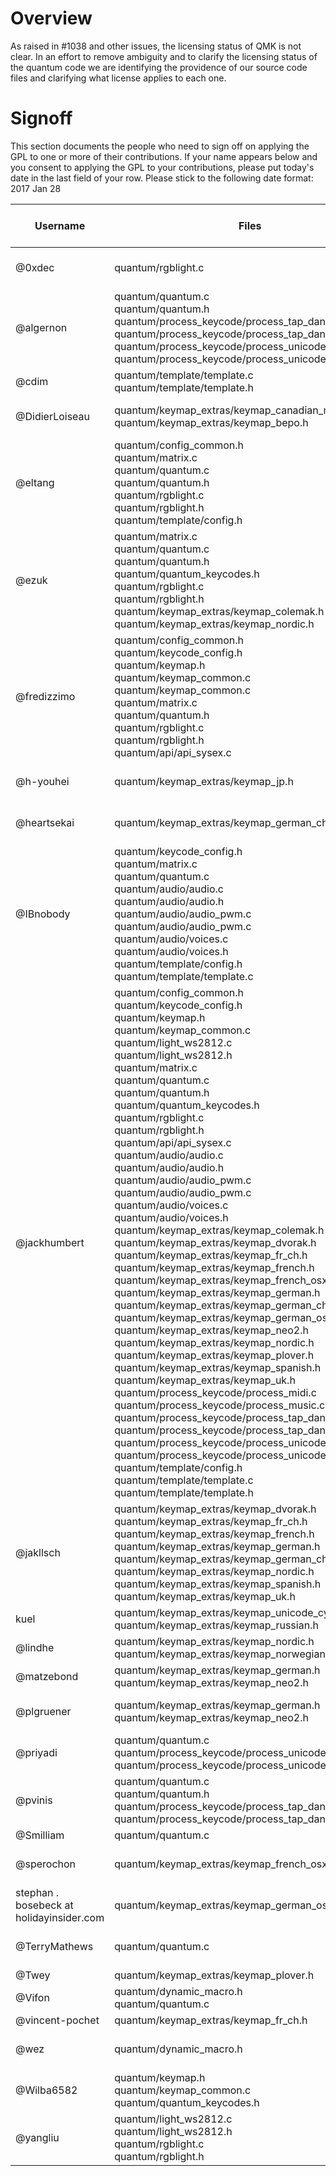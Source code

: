 # Overview

As raised in #1038 and other issues, the licensing status of QMK is not clear. In an effort to remove ambiguity and to clarify the licensing status of the quantum code we are identifying the providence of our source code files and clarifying what license applies to each one.

# Signoff

This section documents the people who need to sign off on applying the GPL to one or more of their contributions. If your name appears below and you consent to applying the GPL to your contributions, please put today's date in the last field of your row. Please stick to the following date format: 2017 Jan 28

Username | Files | Sign Off Date |
---------|-------|---------------|
@0xdec | quantum/rgblight.c | 2017 Jan 29 |
@algernon | quantum/quantum.c<br>quantum/quantum.h<br>quantum/process_keycode/process_tap_dance.c<br>quantum/process_keycode/process_tap_dance.h<br>quantum/process_keycode/process_unicode.c<br>quantum/process_keycode/process_unicode.h | 2017 Jan 29 |
@cdim | quantum/template/template.c<br>quantum/template/template.h | |
@DidierLoiseau | quantum/keymap_extras/keymap_canadian_multilingual.h<br>quantum/keymap_extras/keymap_bepo.h |2017 Jan 29 |
@eltang |  quantum/config_common.h<br>quantum/matrix.c<br>quantum/quantum.c<br>quantum/quantum.h<br>quantum/rgblight.c<br>quantum/rgblight.h<br>quantum/template/config.h | |
@ezuk | quantum/matrix.c<br>quantum/quantum.c<br>quantum/quantum.h<br>quantum/quantum_keycodes.h<br>quantum/rgblight.c<br>quantum/rgblight.h<br>quantum/keymap_extras/keymap_colemak.h<br>quantum/keymap_extras/keymap_nordic.h |
@fredizzimo | quantum/config_common.h<br>quantum/keycode_config.h<br>quantum/keymap.h<br>quantum/keymap_common.c<br>quantum/keymap_common.c<br>quantum/matrix.c<br>quantum/quantum.h<br>quantum/rgblight.c<br>quantum/rgblight.h<br>quantum/api/api_sysex.c | 2017 Jan 29 |
@h-youhei | quantum/keymap_extras/keymap_jp.h | 2017 Jan 28 |
@heartsekai | quantum/keymap_extras/keymap_german_ch.h | 2017 Jan 29 |
@IBnobody | quantum/keycode_config.h<br>quantum/matrix.c<br>quantum/quantum.c<br>quantum/audio/audio.c<br>quantum/audio/audio.h<br>quantum/audio/audio_pwm.c<br>quantum/audio/audio_pwm.c<br>quantum/audio/voices.c<br>quantum/audio/voices.h<br>quantum/template/config.h<br>quantum/template/template.c | |
@jackhumbert | quantum/config_common.h<br>quantum/keycode_config.h<br>quantum/keymap.h<br>quantum/keymap_common.c<br>quantum/light_ws2812.c<br>quantum/light_ws2812.h<br>quantum/matrix.c<br>quantum/quantum.c<br>quantum/quantum.h<br>quantum/quantum_keycodes.h<br>quantum/rgblight.c<br>quantum/rgblight.h<br>quantum/api/api_sysex.c<br>quantum/audio/audio.c<br>quantum/audio/audio.h<br>quantum/audio/audio_pwm.c<br>quantum/audio/audio_pwm.c<br>quantum/audio/voices.c<br>quantum/audio/voices.h<br>quantum/keymap_extras/keymap_colemak.h<br>quantum/keymap_extras/keymap_dvorak.h<br>quantum/keymap_extras/keymap_fr_ch.h<br>quantum/keymap_extras/keymap_french.h<br>quantum/keymap_extras/keymap_french_osx.h<br>quantum/keymap_extras/keymap_german.h<br>quantum/keymap_extras/keymap_german_ch.h<br>quantum/keymap_extras/keymap_german_osx.h<br>quantum/keymap_extras/keymap_neo2.h<br>quantum/keymap_extras/keymap_nordic.h<br>quantum/keymap_extras/keymap_plover.h<br>quantum/keymap_extras/keymap_spanish.h<br>quantum/keymap_extras/keymap_uk.h<br>quantum/process_keycode/process_midi.c<br>quantum/process_keycode/process_music.c<br>quantum/process_keycode/process_tap_dance.c<br>quantum/process_keycode/process_tap_dance.h<br>quantum/process_keycode/process_unicode.c<br>quantum/process_keycode/process_unicode.h<br>quantum/template/config.h<br>quantum/template/template.c<br>quantum/template/template.h | 2017-01-29 |
@jakllsch | quantum/keymap_extras/keymap_dvorak.h<br>quantum/keymap_extras/keymap_fr_ch.h<br>quantum/keymap_extras/keymap_french.h<br>quantum/keymap_extras/keymap_german.h<br>quantum/keymap_extras/keymap_german_ch.h<br>quantum/keymap_extras/keymap_nordic.h<br>quantum/keymap_extras/keymap_spanish.h<br>quantum/keymap_extras/keymap_uk.h | 2017 Jan 29 |
kuel | quantum/keymap_extras/keymap_unicode_cyrillic.h<br>quantum/keymap_extras/keymap_russian.h | |
@lindhe | quantum/keymap_extras/keymap_nordic.h<br>quantum/keymap_extras/keymap_norwegian.h | |
@matzebond | quantum/keymap_extras/keymap_german.h<br>quantum/keymap_extras/keymap_neo2.h | |
@plgruener | quantum/keymap_extras/keymap_german.h<br>quantum/keymap_extras/keymap_neo2.h | 2017 Jan 30 |
@priyadi | quantum/quantum.c<br>quantum/process_keycode/process_unicode.c<br>quantum/process_keycode/process_unicode.h | |
@pvinis | quantum/quantum.c<br>quantum/quantum.h<br>quantum/process_keycode/process_tap_dance.c<br>quantum/process_keycode/process_tap_dance.h | 2017 Jan 29 |
@Smilliam | quantum/quantum.c | |
@sperochon | quantum/keymap_extras/keymap_french_osx.h | 2017 Jan 30 |
stephan . bosebeck at holidayinsider.com | quantum/keymap_extras/keymap_german_osx.h | |
@TerryMathews | quantum/quantum.c | 2017 Jan 29 |
@Twey | quantum/keymap_extras/keymap_plover.h | |
@Vifon | quantum/dynamic_macro.h<br>quantum/quantum.c | |
@vincent-pochet | quantum/keymap_extras/keymap_fr_ch.h | |
@wez | quantum/dynamic_macro.h | 2017 Jan 29 |
@Wilba6582 | quantum/keymap.h<br>quantum/keymap_common.c<br>quantum/quantum_keycodes.h | |
@yangliu | quantum/light_ws2812.c<br>quantum/light_ws2812.h<br>quantum/rgblight.c<br>quantum/rgblight.h | 2017 Jan 30 |